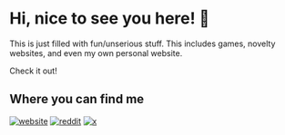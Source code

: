 # Hi, nice to see you here! 👋
This is just filled with fun/unserious stuff. This includes games, novelty websites, and even my own personal website.

Check it out! 
## Where you can find me
[![website](https://img.shields.io/badge/my_website-6e5494?style=for-the-badge&logo=github&logoColor=white)](https://katherineoelsner.com/)
[![reddit](https://img.shields.io/badge/reddit-FF5700?style=for-the-badge&logo=reddit&logoColor=white)](https://www.reddit.com/)
[![x](https://img.shields.io/badge/X-000?style=for-the-badge&logo=x&logoColor=white)](https://x.com/)
